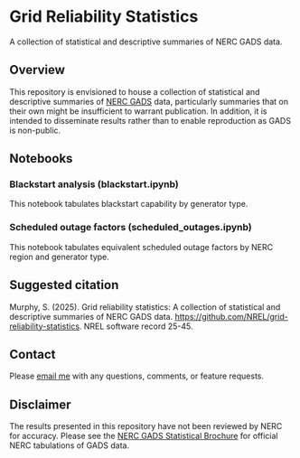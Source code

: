 # Grid Reliability Statistics
A collection of statistical and descriptive summaries of NERC GADS data.


## Overview
This repository is envisioned to house a collection of statistical and descriptive summaries of [NERC GADS](https://www.nerc.com/pa/RAPA/gads/Pages/GeneratingAvailabilityDataSystem-(GADS).aspx) data, particularly summaries that on their own might be insufficient to warrant publication. In addition, it is intended to disseminate results rather than to enable reproduction as GADS is non-public.


## Notebooks
### Blackstart analysis (blackstart.ipynb)
This notebook tabulates blackstart capability by generator type.

### Scheduled outage factors (scheduled_outages.ipynb)
This notebook tabulates equivalent scheduled outage factors by NERC region and generator type.


## Suggested citation
Murphy, S. (2025). Grid reliability statistics: A collection of statistical and descriptive summaries of NERC GADS data. https://github.com/NREL/grid-reliability-statistics. NREL software record 25-45.


## Contact
Please [email me](mailto:sinnott.murphy@nrel.gov) with any questions, comments, or feature requests.


## Disclaimer
The results presented in this repository have not been reviewed by NERC for accuracy. Please see the [NERC GADS Statistical Brochure](https://www.nerc.com/pa/RAPA/gads/Pages/Reports.aspx) for official NERC tabulations of GADS data.
